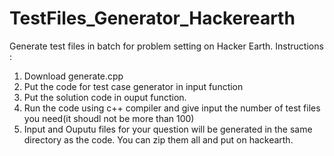 # TestFiles_Generator_Hackerearth
Generate test files in batch for problem setting on Hacker Earth.
Instructions :
1. Download generate.cpp
2. Put the code for test case generator in input function
3. Put the solution code in ouput function.
4. Run the code using c++ compiler and give input the number of test files you need(it shoudl not be more than 100)
5. Input and Ouputu files for your question will be generated in the same directory as the code. You can zip them all and put on hackearth.
